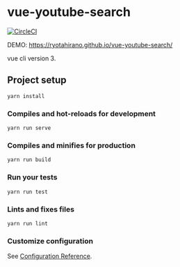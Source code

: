 # vue-youtube-search

[![CircleCI](https://circleci.com/gh/RyotaHirano/vue-youtube-search.svg?style=svg)](https://circleci.com/gh/RyotaHirano/vue-youtube-search)

DEMO: https://ryotahirano.github.io/vue-youtube-search/

vue cli version 3.

## Project setup
```
yarn install
```

### Compiles and hot-reloads for development
```
yarn run serve
```

### Compiles and minifies for production
```
yarn run build
```

### Run your tests
```
yarn run test
```

### Lints and fixes files
```
yarn run lint
```

### Customize configuration
See [Configuration Reference](https://cli.vuejs.org/config/).
